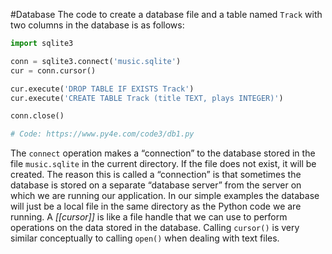 #Database 
The code to create a database file and a table named `Track` with two columns in the database is as follows:

```python
import sqlite3

conn = sqlite3.connect('music.sqlite')
cur = conn.cursor()

cur.execute('DROP TABLE IF EXISTS Track')
cur.execute('CREATE TABLE Track (title TEXT, plays INTEGER)')

conn.close()

# Code: https://www.py4e.com/code3/db1.py
```

The `connect` operation makes a “connection” to the database stored in the file `music.sqlite` in the current directory. If the file does not exist, it will be created. The reason this is called a “connection” is that sometimes the database is stored on a separate “database server” from the server on which we are running our application. In our simple examples the database will just be a local file in the same directory as the Python code we are running.
A _[[cursor]]_ is like a file handle that we can use to perform operations on the data stored in the database. Calling `cursor()` is very similar conceptually to calling `open()` when dealing with text files.